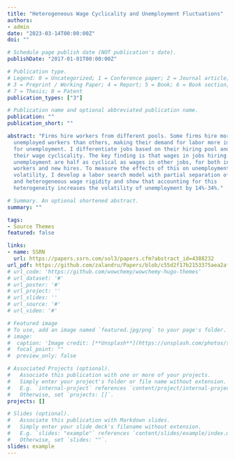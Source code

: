 ```yaml
---
title: "Heterogeneous Wage Cyclicality and Unemployment Fluctuations"
authors:
- admin
date: "2023-03-14T00:00:00Z"
doi: ""

# Schedule page publish date (NOT publication's date).
publishDate: "2017-01-01T00:00:00Z"

# Publication type.
# Legend: 0 = Uncategorized; 1 = Conference paper; 2 = Journal article;
# 3 = Preprint / Working Paper; 4 = Report; 5 = Book; 6 = Book section;
# 7 = Thesis; 8 = Patent
publication_types: ["3"]

# Publication name and optional abbreviated publication name.
publication: ""
publication_short: ""

abstract: "Firms hire workers from different pools. Some firms hire more
  unemployed workers than others, making their demand for labor more important
  for unemployment. I differentiate jobs based on their hiring pool and estimate
  their wage cyclicality. The key finding is that wages in jobs hiring from
  unemployment are half as cyclical as wages in other jobs, for both incumbent
  workers and new hires. To measure the effects of this on unemployment
  volatility, I develop a labor search model with partial separation of search
  and heterogeneous wage rigidity and show that accounting for this
  heterogeneity increases the volatility of unemployment by 14%-34%."

# Summary. An optional shortened abstract.
summary: ""

tags:
- Source Themes
featured: false

links:
- name: SSRN
  url: https://papers.ssrn.com/sol3/papers.cfm?abstract_id=4388232
url_pdf: https://github.com/zalandru/Papers/blob/c55d2f17b2153375aea2afd7405f825a45eea63a/Heterogeneous_Wage_Cyclicality_and_Unemployment_Fluctuations.pdf
# url_code: 'https://github.com/wowchemy/wowchemy-hugo-themes'
# url_dataset: '#'
# url_poster: '#'
# url_project: ''
# url_slides: ''
# url_source: '#'
# url_video: '#'

# Featured image
# To use, add an image named `featured.jpg/png` to your page's folder. 
# image:
#  caption: 'Image credit: [**Unsplash**](https://unsplash.com/photos/s9CC2SKySJM)'
#  focal_point: ""
#  preview_only: false

# Associated Projects (optional).
#   Associate this publication with one or more of your projects.
#   Simply enter your project's folder or file name without extension.
#   E.g. `internal-project` references `content/project/internal-project/index.md`.
#   Otherwise, set `projects: []`.
projects: []

# Slides (optional).
#   Associate this publication with Markdown slides.
#   Simply enter your slide deck's filename without extension.
#   E.g. `slides: "example"` references `content/slides/example/index.md`.
#   Otherwise, set `slides: ""`.
slides: example
---
```


